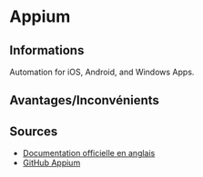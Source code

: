 # Appium

## Informations

Automation for iOS, Android, and Windows Apps.

## Avantages/Inconvénients


## Sources
* [Documentation officielle en anglais](https://appium.io/docs/en/about-appium/intro/)
* [GitHub Appium](https://github.com/appium/appium) 
